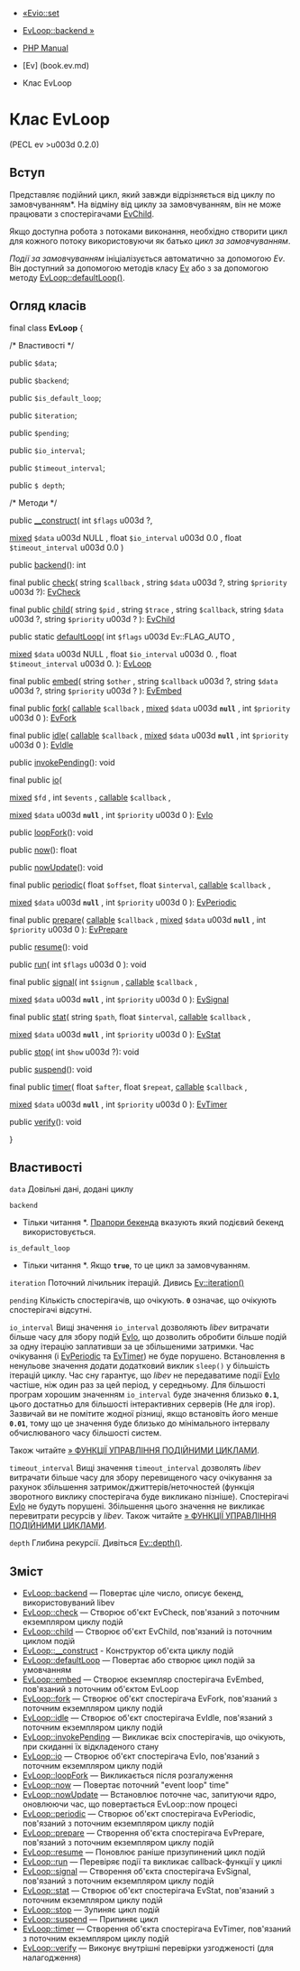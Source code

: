 - [«Evio::set](evio.set.md)
- [EvLoop::backend »](evloop.backend.md)

- [PHP Manual](index.md)
- [Ev] (book.ev.md)
- Клас EvLoop

# Клас EvLoop

(PECL ev \>u003d 0.2.0)

## Вступ

Представляє подійний цикл, який завжди відрізняється від циклу по
замовчуванням*. На відміну від циклу за замовчуванням, він не може працювати з
спостерігачами [EvChild](class.evchild.md).

Якщо доступна робота з потоками виконання, необхідно створити цикл
для кожного потоку використовуючи як батько *цикл за замовчуванням*.

*Події за замовчуванням* ініціалізується автоматично за допомогою
*Ev*. Він доступний за допомогою методів класу [Ev](class.ev.md) або з
за допомогою методу [EvLoop::defaultLoop()](evloop.defaultloop.md).

## Огляд класів

final class **EvLoop** {

/\* Властивості \*/

public `$data`;

public `$backend`;

public `$is_default_loop`;

public `$iteration`;

public `$pending`;

public `$io_interval`;

public `$timeout_interval`;

public `$ depth`;

/\* Методи \*/

public [\_\_construct](evloop.construct.md)(
int `$flags` u003d ?,

[mixed](language.types.declarations.md#language.types.declarations.mixed)
`$data` u003d NULL ,
float `$io_interval` u003d 0.0 ,
float `$timeout_interval` u003d 0.0
)

public [backend](evloop.backend.md)(): int

final public [check](evloop.check.md)( string `$callback` , string
`$data` u003d ?, string `$priority` u003d ?): [EvCheck](class.evcheck.md)

final public [child](evloop.child.md)(
string `$pid` ,
string `$trace` ,
string `$callback`,
string `$data` u003d ?,
string `$priority` u003d ?
): [EvChild](class.evchild.md)

public static [defaultLoop](evloop.defaultloop.md)(
int `$flags` u003d Ev::FLAG_AUTO ,

[mixed](language.types.declarations.md#language.types.declarations.mixed)
`$data` u003d NULL ,
float `$io_interval` u003d 0. ,
float `$timeout_interval` u003d 0.
): [EvLoop](class.evloop.md)

final public [embed](evloop.embed.md)(
string `$other` ,
string `$callback` u003d ?,
string `$data` u003d ?,
string `$priority` u003d ?
): [EvEmbed](class.evembed.md)

final public [fork](evloop.fork.md)(
[callable](language.types.callable.md) `$callback` ,
[mixed](language.types.declarations.md#language.types.declarations.mixed)
`$data` u003d **`null`** , int `$priority` u003d 0 ):
[EvFork](class.evfork.md)

final public [idle](evloop.idle.md)(
[callable](language.types.callable.md) `$callback` ,
[mixed](language.types.declarations.md#language.types.declarations.mixed)
`$data` u003d **`null`** , int `$priority` u003d 0 ):
[EvIdle](class.evidle.md)

public [invokePending](evloop.invokepending.md)(): void

final public [io](evloop.io.md)(

[mixed](language.types.declarations.md#language.types.declarations.mixed)
`$fd` ,
int `$events` ,
[callable](language.types.callable.md) `$callback` ,

[mixed](language.types.declarations.md#language.types.declarations.mixed)
`$data` u003d **`null`** ,
int `$priority` u003d 0
): [EvIo](class.evio.md)

public [loopFork](evloop.loopfork.md)(): void

public [now](evloop.now.md)(): float

public [nowUpdate](evloop.nowupdate.md)(): void

final public [periodic](evloop.periodic.md)(
float `$offset`,
float `$interval`,
[callable](language.types.callable.md) `$callback` ,

[mixed](language.types.declarations.md#language.types.declarations.mixed)
`$data` u003d **`null`** ,
int `$priority` u003d 0
): [EvPeriodic](class.evperiodic.md)

final public [prepare](evloop.prepare.md)(
[callable](language.types.callable.md) `$callback` ,
[mixed](language.types.declarations.md#language.types.declarations.mixed)
`$data` u003d **`null`** , int `$priority` u003d 0 ):
[EvPrepare](class.evprepare.md)

public [resume](evloop.resume.md)(): void

public [run](evloop.run.md)( int `$flags` u003d 0 ): void

final public [signal](evloop.signal.md)(
int `$signum` ,
[callable](language.types.callable.md) `$callback` ,

[mixed](language.types.declarations.md#language.types.declarations.mixed)
`$data` u003d **`null`** ,
int `$priority` u003d 0
): [EvSignal](class.evsignal.md)

final public [stat](evloop.stat.md)(
string `$path`,
float `$interval`,
[callable](language.types.callable.md) `$callback` ,

[mixed](language.types.declarations.md#language.types.declarations.mixed)
`$data` u003d **`null`** ,
int `$priority` u003d 0
): [EvStat](class.evstat.md)

public [stop](evloop.stop.md)( int `$how` u003d ?): void

public [suspend](evloop.suspend.md)(): void

final public [timer](evloop.timer.md)(
float `$after`,
float `$repeat`,
[callable](language.types.callable.md) `$callback` ,

[mixed](language.types.declarations.md#language.types.declarations.mixed)
`$data` u003d **`null`** ,
int `$priority` u003d 0
): [EvTimer](class.evtimer.md)

public [verify](evloop.verify.md)(): void

}

## Властивості

`data`
Довільні дані, додані циклу

`backend`
* Тільки читання *. [Прапори
бекенда](class.ev.md#ev.constants.watcher-backends) вказують який
подієвий бекенд використовується.

`is_default_loop`
* Тільки читання *. Якщо **`true`**, то це цикл за замовчуванням.

`iteration`
Поточний лічильник ітерацій. Дивись [Ev::iteration()](ev.iteration.md)

`pending`
Кількість спостерігачів, що очікують. **`0`** означає, що очікують
спостерігачі відсутні.

`io_interval`
Вищі значення `io_interval` дозволяють *libev* витрачати більше
часу для збору подій [EvIo](class.evio.md), що дозволить
обробити більше подій за одну ітерацію заплативши за це збільшеними
затримки. Час очікування (і [EvPeriodic](class.evperiodic.md) та
[EvTimer](class.evtimer.md)) не буде порушено. Встановлення в ненульове
значення додати додатковий виклик `sleep()` у більшість ітерацій
циклу. Час сну гарантує, що *libev* не передаватиме події
[EvIo](class.evio.md) частіше, ніж один раз за цей період, у середньому.
Для більшості програм хорошим значенням `io_interval` буде значення
близько **`0.1`**, цього достатньо для більшості інтерактивних серверів
(Не для ігор). Зазвичай ви не помітите жодної різниці, якщо встановіть його
менше **`0.01`**, тому що це значення буде близько до мінімального
інтервалу обчислюваного часу більшості систем.

Також читайте [» ФУНКЦІЇ УПРАВЛІННЯ ПОДІЙНИМИ
ЦИКЛАМИ](http://pod.tst.eu/http://cvs.schmorp.de/libev/ev.pod#FUNCTIONS_CONTROLLING_EVENT_LOOPS).

`timeout_interval`
Вищі значення `timeout_interval` дозволять *libev* витрачати
більше часу для збору перевищеного часу очікування за рахунок
збільшення затримок/джиттерів/неточностей (функція зворотного виклику
спостерігача буде викликано пізніше). Спостерігачі [EvIo](class.evio.md) не
будуть порушені. Збільшення цього значення не викликає перевитрати
ресурсів у *libev*. Також читайте [» ФУНКЦІЇ УПРАВЛІННЯ ПОДІЙНИМИ
ЦИКЛАМИ](http://pod.tst.eu/http://cvs.schmorp.de/libev/ev.pod#FUNCTIONS_CONTROLLING_EVENT_LOOPS).

`depth`
Глибина рекурсії. Дивіться [Ev::depth()](ev.depth.md).

## Зміст

- [EvLoop::backend](evloop.backend.md) — Повертає ціле число,
описує бекенд, використовуваний libev
- [EvLoop::check](evloop.check.md) — Створює об'єкт EvCheck,
пов'язаний з поточним екземпляром циклу подій
- [EvLoop::child](evloop.child.md) — Створює об'єкт EvChild,
пов'язаний із поточним циклом подій
- [EvLoop::\_\_construct](evloop.construct.md) - Конструктор об'єкта
циклу подій
- [EvLoop::defaultLoop](evloop.defaultloop.md) — Повертає або
створює цикл подій за умовчанням
- [EvLoop::embed](evloop.embed.md) — Створює екземпляр спостерігача
EvEmbed, пов'язаний з поточним об'єктом EvLoop
- [EvLoop::fork](evloop.fork.md) — Створює об'єкт спостерігача
EvFork, пов'язаний з поточним екземпляром циклу подій
- [EvLoop::idle](evloop.idle.md) — Створює об'єкт спостерігача
EvIdle, пов'язаний з поточним екземпляром циклу подій
- [EvLoop::invokePending](evloop.invokepending.md) — Викликає всіх
спостерігачів, що очікують, при скиданні їх відкладеного стану
- [EvLoop::io](evloop.io.md) — Створює об'єкт спостерігача EvIo,
пов'язаний з поточним екземпляром циклу подій
- [EvLoop::loopFork](evloop.loopfork.md) — Викликається після
розгалуження
- [EvLoop::now](evloop.now.md) — Повертає поточний "event loop"
time"
- [EvLoop::nowUpdate](evloop.nowupdate.md) — Встановлює поточне
час, запитуючи ядро, оновлюючи час, що повертається EvLoop::now
процесі
- [EvLoop::periodic](evloop.periodic.md) — Створює об'єкт
спостерігача EvPeriodic, пов'язаний з поточним екземпляром циклу
подій
- [EvLoop::prepare](evloop.prepare.md) — Створення об'єкта спостерігача
EvPrepare, пов'язаний з поточним екземпляром циклу подій
- [EvLoop::resume](evloop.resume.md) — Поновлює раніше
призупинений цикл подій
- [EvLoop::run](evloop.run.md) — Перевіряє події та викликає
callback-функції у циклі
- [EvLoop::signal](evloop.signal.md) — Створення об'єкта спостерігача
EvSignal, пов'язаний з поточним екземпляром циклу подій
- [EvLoop::stat](evloop.stat.md) — Створює об'єкт спостерігача
EvStat, пов'язаний з поточним екземпляром циклу подій
- [EvLoop::stop](evloop.stop.md) — Зупиняє цикл подій
- [EvLoop::suspend](evloop.suspend.md) — Припиняє цикл
- [EvLoop::timer](evloop.timer.md) — Створення об'єкта спостерігача
EvTimer, пов'язаний з поточним екземпляром циклу подій
- [EvLoop::verify](evloop.verify.md) — Виконує внутрішні перевірки
узгодженості (для налагодження)
